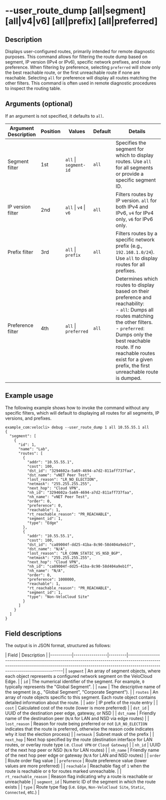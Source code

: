 #	--user_route_dump [all|segment] [all|v4|v6] [all|prefix] [all|preferred]

##	Description
Displays user-configured routes, primarily intended for remote diagnostic purposes. This command allows for filtering the route dump based on segment, IP version (IPv4 or IPv6), specific network prefixes, and route preference. When filtering by preference, selecting `preferred` will show only the best reachable route, or the first unreachable route if none are reachable. Selecting `all` for preference will display all routes matching the other filters. This command is often used in remote diagnostic procedures to inspect the routing table.

##  Arguments (optional)
If an argument is not specified, it defaults to `all`.

| Argument Description | Position | Values | Default | Details |
|---|---|---|---|---|
| Segment filter | 1st | `all` \| `segment-id` | `all` | Specifies the segment for which to display routes. Use `all` for all segments or provide a specific segment ID. |
| IP version filter | 2nd | `all` \| `v4` \| `v6` | `all` | Filters routes by IP version. `all` for both IPv4 and IPv6, `v4` for IPv4 only, `v6` for IPv6 only. |
| Prefix filter | 3rd | `all` \| `prefix` | `all` | Filters routes by a specific network prefix (e.g., `192.168.1.0/24`). Use `all` to display routes for all prefixes. |
| Preference filter | 4th | `all` \| `preferred` | `all` | Determines which routes to display based on their preference and reachability: <br> - `all`: Dumps all routes matching the other filters. <br> - `preferred`: Dumps only the best reachable route. If no reachable routes exist for a given prefix, the first unreachable route is dumped. |

##  Example usage
The following example shows how to invoke the command without any specific filters, which will default to displaying all routes for all segments, IP versions, and prefixes.
```
example_com:velocli> debug --user_route_dump 1 all 10.55.55.1 all
{
  "segment": [
    {
      "id": 1,
      "name": "Lab",
      "routes": [
        {
          "addr": "10.55.55.1",
          "cost": 100,
          "dst_id": "3294602a-5a69-4694-a7d2-811aff737faa",
          "dst_name": "vNET Peer Test",
          "lost_reason": "LR_NO_ELECTION",
          "netmask": "255.255.255.255",
          "next_hop": "Cloud VPN",
          "nh_id": "3294602a-5a69-4694-a7d2-811aff737faa",
          "nh_name": "vNET Peer Test",
          "order": 0,
          "preference": 0,
          "reachable": 1,
          "rt_reachable_reason": "PR_REACHABLE",
          "segment_id": 1,
          "type": "Edge"
        },
        {
          "addr": "10.55.55.1",
          "cost": 100,
          "dst_id": "ca89004f-dd25-41ba-8c90-58d404a9eb1f",
          "dst_name": "N/A",
          "lost_reason": "LR_CONN_STATIC_VS_NSD_BGP",
          "netmask": "255.255.255.255",
          "next_hop": "Cloud VPN",
          "nh_id": "ca89004f-dd25-41ba-8c90-58d404a9eb1f",
          "nh_name": "N/A",
          "order": 0,
          "preference": 1000000,
          "reachable": 1,
          "rt_reachable_reason": "PR_REACHABLE",
          "segment_id": 1,
          "type": "Non-VeloCloud Site"
        }
      ]
    }
  ]
}
```

##  Field descriptions
The output is in JSON format, structured as follows:

| Field     | Description                                                                                                                                                                                             |
|-----------|-----------------|---------|---------------------------------------------------------------------------------------------------------------------------------------------------------------------------------------------------------|
| `segment` | An array of segment objects, where each object represents a configured network segment on the VeloCloud Edge.  |
| `id`      | The numerical identifier of the segment. For example, `0` typically represents the "Global Segment".  |
| `name`    | The descriptive name of the segment (e.g., "Global Segment", "Corporate Segment").   |
| `routes`  | An array of route objects specific to this segment. Each route object contains detailed information about the route. |
| `addr`  | IP prefix of the route entry |
| `cost` | Calculated cost of the route (lower is more preferred) |
| `dst_id` | UUID of the destination peer edge, gateway, or NSD |
| `dst_name` | Friendly name of the destination peer (`N/A` for LAN and NSD via edge routes) |
| `lost_reason` | Reason for route being preferred or not (`LR_NO_ELECTION` indicates that the route is preferred, otherwise the reason code indicates why it lost the election process) |
| `netmask` | Subnet mask of the prefix |
| `next_hop` | Next hop specified by the route (destination interface for LAN routes, or overlay route type i.e. `Cloud VPN` or `Cloud Gateway`) |
| `nh_id` | UUID of the next hop peer or NSD (`N/A` for LAN routes) |
| `nh_name` | Friendly name of the next hop peer edge or gateway (`N/A` for LAN and NSD routes) |
| `order` | Route order flag value |
| `preference` | Route preference value (lower values are more preferred) |
| `reachable` | Reachable flag of `1` when the route is reachable or `0` for routes marked unreachable. |
| `rt_reachable_reason` | Reason flag indicating why a route is reachable or unreachable |
| `segment_id` | Numeric ID of the segment in which the route exists |
| `type` | Route type flag (i.e. `Edge`, `Non-VeloCloud Site`, `Static`, `Connected`, etc.) |
